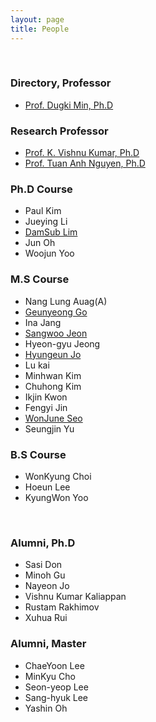 ```yaml
---
layout: page
title: People
---
```


<br/>

### Directory, Professor
* [Prof. Dugki Min, Ph.D](./DugkiMin)


### Research Professor

* [Prof. K. Vishnu Kumar, Ph.D](./VishnuKumar)
* [Prof. Tuan Anh Nguyen, Ph.D](./AnhNT)


### Ph.D Course

* Paul Kim
* Jueying Li
* [DamSub Lim](./DamsubLim)
* Jun Oh
* Woojun Yoo


### M.S Course

* Nang Lung Auag(A)
* [Geunyeong Go](./GeunyeongGo)
* Ina Jang
* [Sangwoo Jeon](./SangwooJeon)
* Hyeon-gyu Jeong 
* [Hyungeun Jo](./HyunGeunJo)
* Lu kai
* Minhwan Kim
* Chuhong Kim
* Ikjin Kwon
* Fengyi Jin
* [WonJune Seo](./SeoWonJune)
* Seungjin Yu

### B.S Course

* WonKyung Choi
* Hoeun Lee
* KyungWon Yoo


<br/>


### Alumni, Ph.D
* Sasi Don
* Minoh Gu
* Nayeon Jo 
* Vishnu Kumar Kaliappan
* Rustam Rakhimov
* Xuhua Rui

### Alumni, Master
* ChaeYoon Lee
* MinKyu Cho 
* Seon-yeop Lee 
* Sang-hyuk Lee  
* Yashin Oh 

